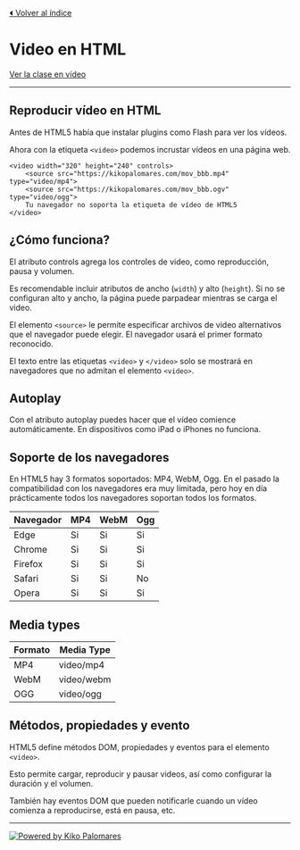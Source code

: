 [⏴ Volver al índice](../../README.md#índice-del-curso)

# Video en HTML

[Ver la clase en vídeo](https://kikopalomares.com/clases/como-poner-un-video-en-html-que-se-reproduzca-solo)

_____

## Reproducir vídeo en HTML

Antes de HTML5 había que instalar plugins como Flash para ver los vídeos.

Ahora con la etiqueta `<video>` podemos incrustar vídeos en una página web.

    <video width="320" height="240" controls>
        <source src="https://kikopalomares.com/mov_bbb.mp4" type="video/mp4">
        <source src="https://kikopalomares.com/mov_bbb.ogv" type="video/ogg">
        Tu navegador no soporta la etiqueta de vídeo de HTML5
    </video>

## ¿Cómo funciona?

El atributo controls agrega los controles de video, como reproducción, pausa y volumen.

Es recomendable incluir atributos de ancho (`width`) y alto (`height`). Si no se configuran alto y ancho, la página puede parpadear mientras se carga el video.

El elemento `<source>` le permite especificar archivos de video alternativos que el navegador puede elegir. El navegador usará el primer formato reconocido.

El texto entre las etiquetas `<video>` y `</video>` solo se mostrará en navegadores que no admitan el elemento `<video>`.

## Autoplay

Con el atributo autoplay puedes hacer que el vídeo comience automáticamente. En dispositivos como iPad o iPhones no funciona.

## Soporte de los navegadores

En HTML5 hay 3 formatos soportados: MP4, WebM, Ogg. En el pasado la compatibilidad con los navegadores era muy límitada, pero hoy en día prácticamente todos los navegadores soportan todos los formatos.

| Navegador | MP4 | WebM | Ogg |
|----|----|----|----|
| Edge | Si | Si | Si |
| Chrome | Si | Si | Si |
| Firefox | Si | Si | Si |
| Safari | Si | Si | No |
| Opera | Si | Si | Si |

## Media types

| Formato | Media Type |
|----|----|
| MP4 | video/mp4 |
| WebM | video/webm |
| OGG | video/ogg |

## Métodos, propiedades y evento
HTML5 define métodos DOM, propiedades y eventos para el elemento `<video>`.

Esto permite cargar, reproducir y pausar videos, así como configurar la duración y el volumen.

También hay eventos DOM que pueden notificarle cuando un vídeo comienza a reproducirse, está en pausa, etc.

------------
[![Powered by Kiko Palomares](https://img.shields.io/badge/-Powered%20by%20Kiko%20Palomares-red)](https://kikopalomares.com/)
